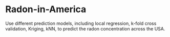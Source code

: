 # Radon-in-America
Use different prediction models, including local regression, k-fold cross validation, Kriging, kNN, to predict the radon concentration across the USA.
